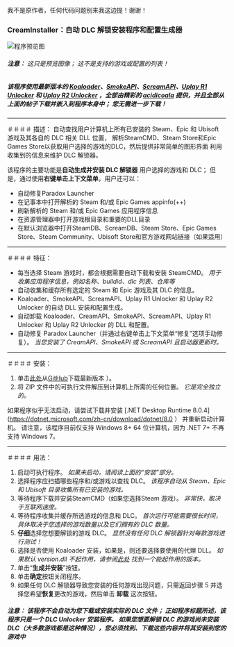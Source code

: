 我不是原作者，任何代码问题别来我这边提！谢谢！

### CreamInstaller：自动 DLC 解锁安装程序和配置生成器

![程序预览图](https://img2.imgtp.com/2024/04/28/yGVho5it.png)

###### **注意：** 这只是预览图像； 这不是支持的游戏或配置的列表！

##### 该程序使用最新版本的 [Koaloader](https://github.com/acidicoala/Koaloader)、[SmokeAPI](https://github.com/acidicoala/SmokeAPI)、[ScreamAPI]( https://github.com/acidicoala/ScreamAPI)、[Uplay R1 Unlocker](https://github.com/acidicoala/UplayR1Unlocker) 和 [Uplay R2 Unlocker](https://github.com/acidicoala/UplayR2Unlocker) ，全部由精彩的 [acidicoala](https://github.com/acidicoala) 提供，并且全部从上面的帖子下载并嵌入到程序本身中； 您无需进一步下载！
---
＃＃＃＃ 描述：
自动查找用户计算机上所有已安装的 Steam、Epic 和 Ubisoft 游戏及其各自的 DLC 相关 DLL 位置，
解析SteamCMD、Steam Store和Epic Games Store以获取用户选择的游戏的DLC，然后提供非常简单的图形界面
利用收集到的信息来维护 DLC 解锁器。

该程序的主要功能是**自动生成并安装 DLC 解锁器**
用户选择的游戏和 DLC； 但是，通过使用**右键单击上下文菜单**，用户还可以：
* 自动修复Paradox Launcher
* 在记事本中打开解析的 Steam 和/或 Epic Games appinfo(++)
* 刷新解析的 Steam 和/或 Epic Games 应用程序信息
* 在资源管理器中打开游戏根目录和重要的DLL目录
* 在默认浏览器中打开SteamDB、ScreamDB、Steam Store、Epic Games Store、Steam Community、Ubisoft Store和官方游戏网站链接（如果适用）

---
＃＃＃＃ 特征：
* 每当选择 Steam 游戏时，都会根据需要自动下载和安装 SteamCMD。 *用于收集应用程序信息，例如名称、buildid、dlc 列表、仓库等*
* 自动收集和缓存所有选定的 Steam 和 Epic 游戏及其 DLC 的信息。
* Koaloader、SmokeAPI、ScreamAPI、Uplay R1 Unlocker 和 Uplay R2 Unlocker 的自动 DLL 安装和配置生成。
* 自动卸载 Koaloader、CreamAPI、SmokeAPI、ScreamAPI、Uplay R1 Unlocker 和 Uplay R2 Unlocker 的 DLL 和配置。
* 自动修复 Paradox Launcher（并通过右键单击上下文菜单“修复”选项手动修复）。 *当您安装了 CreamAPI、SmokeAPI 或 ScreamAPI 且启动器更新时。*

---
＃＃＃＃ 安装：
1. 单击[此处](https://github.com/lengkonglovelife/CreamInstaller-CHS/releases/tag/release)从[GitHub](https://github.com/lengkonglovelife/CreamInstaller-CHS)下载最新版本 ）。
2. 将 ZIP 文件中的可执行文件解压到计算机上所需的任何位置。 *它是完全独立的。*

如果程序似乎无法启动，请尝试下载并安装 [.NET Desktop Runtime 8.0.4](https://dotnet.microsoft.com/zh-cn/download/dotnet/8.0 ）
并重新启动计算机。 请注意，该程序目前仅支持 Windows 8+ 64 位计算机，因为 .NET 7+ 不再支持 Windows 7。

---
＃＃＃＃ 用法：
1. 启动可执行程序。 *如果未启动，请阅读上面的“安装”部分。*
2. 选择程序应扫描哪些程序和/或游戏以查找 DLC。 *该程序自动从 Steam、Epic 和 Ubisoft 目录收集所有已安装的游戏。*
3. 等待程序下载并安装SteamCMD（如果您选择Steam 游戏）。 *非常快，取决于互联网速度。*
4. 等待程序收集并缓存所选游戏的信息和 DLC。 *首次运行可能需要很长时间，具体取决于您选择的游戏数量以及它们拥有的 DLC 数量。*
5. **仔细**选择您想要解锁的游戏 DLC。 *显然没有任何 DLC 解锁器针对每款游戏进行测试！*
6. 选择是否使用 Koaloader 安装，如果是，则还要选择要使用的代理 DLL。 *如果默认 version.dll 不起作用，请参阅[此处](https://cs.rin.ru/forum/viewtopic.php?p=2552172#p2552172) 找到一个能起作用的版本。*
7. 单击“**生成并安装**”按钮。
8. 单击**确定**按钮关闭程序。
9. 如果任何 DLC 解锁器导致您安装的任何游戏出现问题，只需返回步骤 5 并选择您希望**恢复**更改的游戏，然后单击 **卸载** 这次按钮。

##### **注意：** 该程序不会自动为您下载或安装实际的 DLC 文件； 正如程序标题所述，该程序只是一个 *DLC Unlocker* 安装程序。 如果您想要解锁 DLC 的游戏尚未安装 DLC（大多数游戏都是这种情况），您必须找到、下载这些内容并将其安装到您的游戏中
